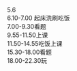 5.6<br />6.10-7.00 起床洗刷吃饭<br />7.00-9.30看题<br />9.55-11.50上课<br />11.50-14.55吃饭上课<br />15.30-18.00看题<br />18.00-22.30玩


